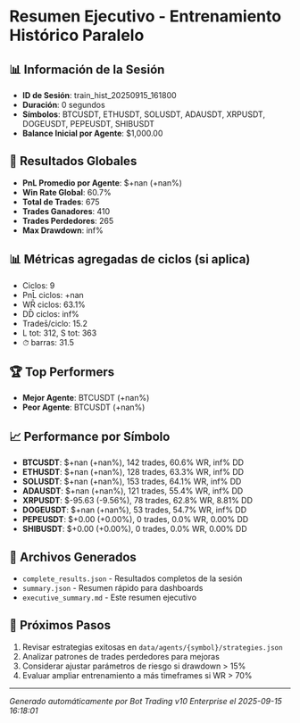 # Resumen Ejecutivo - Entrenamiento Histórico Paralelo

## 📊 Información de la Sesión
- **ID de Sesión**: train_hist_20250915_161800
- **Duración**: 0 segundos
- **Símbolos**: BTCUSDT, ETHUSDT, SOLUSDT, ADAUSDT, XRPUSDT, DOGEUSDT, PEPEUSDT, SHIBUSDT
- **Balance Inicial por Agente**: $1,000.00

## 🎯 Resultados Globales
- **PnL Promedio por Agente**: $+nan (+nan%)
- **Win Rate Global**: 60.7%
- **Total de Trades**: 675
- **Trades Ganadores**: 410
- **Trades Perdedores**: 265
- **Max Drawdown**: inf%

## 📊 Métricas agregadas de ciclos (si aplica)
- Ciclos: 9
- PnL̄ ciclos: +nan
- WR̄ ciclos: 63.1%
- DD̄ ciclos: inf%
- Trades̄/ciclo: 15.2
- L tot: 312, S tot: 363
- ⏱̄ barras: 31.5


## 🏆 Top Performers
- **Mejor Agente**: BTCUSDT (+nan%)
- **Peor Agente**: BTCUSDT (+nan%)

## 📈 Performance por Símbolo
- **BTCUSDT**: $+nan (+nan%), 142 trades, 60.6% WR, inf% DD
- **ETHUSDT**: $+nan (+nan%), 128 trades, 63.3% WR, inf% DD
- **SOLUSDT**: $+nan (+nan%), 153 trades, 64.1% WR, inf% DD
- **ADAUSDT**: $+nan (+nan%), 121 trades, 55.4% WR, inf% DD
- **XRPUSDT**: $-95.63 (-9.56%), 78 trades, 62.8% WR, 8.81% DD
- **DOGEUSDT**: $+nan (+nan%), 53 trades, 54.7% WR, inf% DD
- **PEPEUSDT**: $+0.00 (+0.00%), 0 trades, 0.0% WR, 0.00% DD
- **SHIBUSDT**: $+0.00 (+0.00%), 0 trades, 0.0% WR, 0.00% DD

## 📁 Archivos Generados
- `complete_results.json` - Resultados completos de la sesión
- `summary.json` - Resumen rápido para dashboards
- `executive_summary.md` - Este resumen ejecutivo

## 🎯 Próximos Pasos
1. Revisar estrategias exitosas en `data/agents/{symbol}/strategies.json`
2. Analizar patrones de trades perdedores para mejoras
3. Considerar ajustar parámetros de riesgo si drawdown > 15%
4. Evaluar ampliar entrenamiento a más timeframes si WR > 70%

---
*Generado automáticamente por Bot Trading v10 Enterprise el 2025-09-15 16:18:01*
